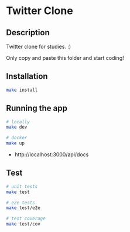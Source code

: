 # Twitter Clone

## Description

Twitter clone for studies. :)

Only copy and paste this folder and start coding!

## Installation

```bash
make install
```

## Running the app

```bash
# locally
make dev

# docker
make up
```

- http://localhost:3000/api/docs

## Test

```bash
# unit tests
make test

# e2e tests
make test/e2e

# test coverage
make test/cov
```
